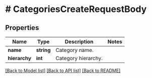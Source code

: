 # # CategoriesCreateRequestBody

## Properties

Name | Type | Description | Notes
------------ | ------------- | ------------- | -------------
**name** | **string** | Category name. |
**hierarchy** | **int** | Category hierarchy. |

[[Back to Model list]](../../README.md#models) [[Back to API list]](../../README.md#endpoints) [[Back to README]](../../README.md)
